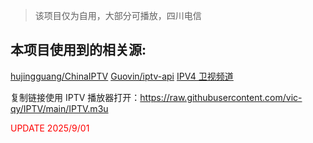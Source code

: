 > 该项目仅为自用，大部分可播放，四川电信

## 本项目使用到的相关源:

[hujingguang/ChinaIPTV](https://raw.githubusercontent.com/hujingguang/ChinaIPTV/main/cnTV_AutoUpdate.m3u8)
[Guovin/iptv-api](https://raw.githubusercontent.com/Guovin/iptv-api/gd/output/result.m3u)
[IPV4 卫视频道](https://live.hacks.tools/tv/ipv4/categories/卫视频道.m3u)

复制链接使用 IPTV 播放器打开：https://raw.githubusercontent.com/vic-qy/IPTV/main/IPTV.m3u

<span style="color:red">UPDATE 2025/9/01</span>
